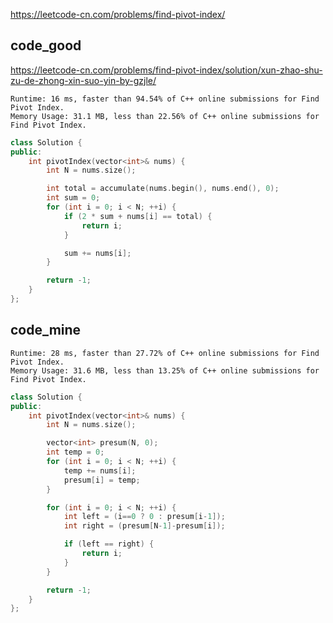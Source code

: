 
https://leetcode-cn.com/problems/find-pivot-index/

## code_good
https://leetcode-cn.com/problems/find-pivot-index/solution/xun-zhao-shu-zu-de-zhong-xin-suo-yin-by-gzjle/

```
Runtime: 16 ms, faster than 94.54% of C++ online submissions for Find Pivot Index.
Memory Usage: 31.1 MB, less than 22.56% of C++ online submissions for Find Pivot Index.
```

```cpp
class Solution {
public:
    int pivotIndex(vector<int>& nums) {
        int N = nums.size();

        int total = accumulate(nums.begin(), nums.end(), 0);
        int sum = 0;
        for (int i = 0; i < N; ++i) {
            if (2 * sum + nums[i] == total) {
                return i;
            }

            sum += nums[i];
        }

        return -1;
    }
};
```

## code_mine 

```
Runtime: 28 ms, faster than 27.72% of C++ online submissions for Find Pivot Index.
Memory Usage: 31.6 MB, less than 13.25% of C++ online submissions for Find Pivot Index.
```

```cpp
class Solution {
public:
    int pivotIndex(vector<int>& nums) {
        int N = nums.size();

        vector<int> presum(N, 0);
        int temp = 0;
        for (int i = 0; i < N; ++i) {
            temp += nums[i];
            presum[i] = temp;
        }

        for (int i = 0; i < N; ++i) {
            int left = (i==0 ? 0 : presum[i-1]);
            int right = (presum[N-1]-presum[i]);

            if (left == right) {
                return i;
            }
        }

        return -1;
    }
};
```